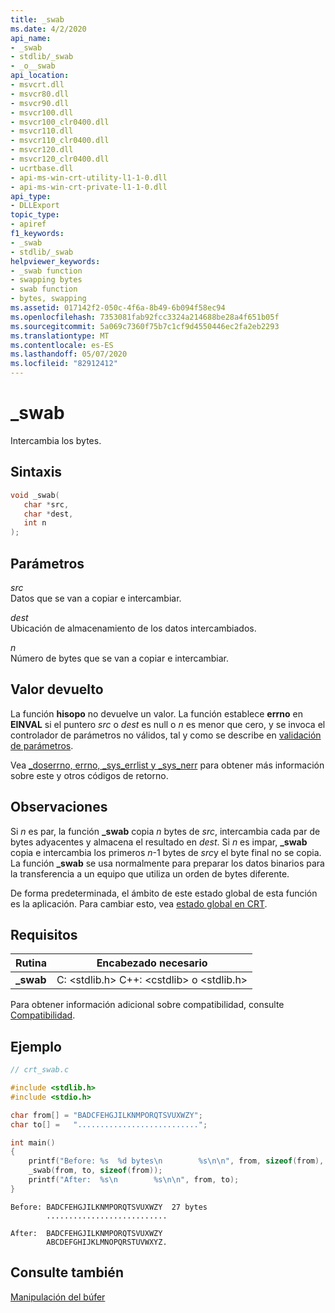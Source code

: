 ```yaml
---
title: _swab
ms.date: 4/2/2020
api_name:
- _swab
- stdlib/_swab
- _o__swab
api_location:
- msvcrt.dll
- msvcr80.dll
- msvcr90.dll
- msvcr100.dll
- msvcr100_clr0400.dll
- msvcr110.dll
- msvcr110_clr0400.dll
- msvcr120.dll
- msvcr120_clr0400.dll
- ucrtbase.dll
- api-ms-win-crt-utility-l1-1-0.dll
- api-ms-win-crt-private-l1-1-0.dll
api_type:
- DLLExport
topic_type:
- apiref
f1_keywords:
- _swab
- stdlib/_swab
helpviewer_keywords:
- _swab function
- swapping bytes
- swab function
- bytes, swapping
ms.assetid: 017142f2-050c-4f6a-8b49-6b094f58ec94
ms.openlocfilehash: 7353081fab92fcc3324a214688be28a4f651b05f
ms.sourcegitcommit: 5a069c7360f75b7c1cf9d4550446ec2fa2eb2293
ms.translationtype: MT
ms.contentlocale: es-ES
ms.lasthandoff: 05/07/2020
ms.locfileid: "82912412"
---
```

# <a name="_swab"></a>_swab

Intercambia los bytes.

## <a name="syntax"></a>Sintaxis

```C
void _swab(
   char *src,
   char *dest,
   int n
);
```

## <a name="parameters"></a>Parámetros

*src*<br/>
Datos que se van a copiar e intercambiar.

*dest*<br/>
Ubicación de almacenamiento de los datos intercambiados.

*n*<br/>
Número de bytes que se van a copiar e intercambiar.

## <a name="return-value"></a>Valor devuelto

La función **hisopo** no devuelve un valor. La función establece **errno** en **EINVAL** si el puntero *src* o *dest* es null o *n* es menor que cero, y se invoca el controlador de parámetros no válidos, tal y como se describe en [validación de parámetros](../../c-runtime-library/parameter-validation.md).

Vea [_doserrno, errno, _sys_errlist y _sys_nerr](../../c-runtime-library/errno-doserrno-sys-errlist-and-sys-nerr.md) para obtener más información sobre este y otros códigos de retorno.

## <a name="remarks"></a>Observaciones

Si *n* es par, la función **_swab** copia *n* bytes de *src*, intercambia cada par de bytes adyacentes y almacena el resultado en *dest*. Si *n* es impar, **_swab** copia e intercambia los primeros *n*-1 bytes de *src*y el byte final no se copia. La función **_swab** se usa normalmente para preparar los datos binarios para la transferencia a un equipo que utiliza un orden de bytes diferente.

De forma predeterminada, el ámbito de este estado global de esta función es la aplicación. Para cambiar esto, vea [estado global en CRT](../global-state.md).

## <a name="requirements"></a>Requisitos

|Rutina|Encabezado necesario|
|-------------|---------------------|
|**_swab**|C: \<stdlib.h> C++: \<cstdlib> o \<stdlib.h>|

Para obtener información adicional sobre compatibilidad, consulte [Compatibilidad](../../c-runtime-library/compatibility.md).

## <a name="example"></a>Ejemplo

```C
// crt_swab.c

#include <stdlib.h>
#include <stdio.h>

char from[] = "BADCFEHGJILKNMPORQTSVUXWZY";
char to[] =   "...........................";

int main()
{
    printf("Before: %s  %d bytes\n        %s\n\n", from, sizeof(from), to);
    _swab(from, to, sizeof(from));
    printf("After:  %s\n        %s\n\n", from, to);
}
```

```Output
Before: BADCFEHGJILKNMPORQTSVUXWZY  27 bytes
        ...........................

After:  BADCFEHGJILKNMPORQTSVUXWZY
        ABCDEFGHIJKLMNOPQRSTUVWXYZ.
```

## <a name="see-also"></a>Consulte también

[Manipulación del búfer](../../c-runtime-library/buffer-manipulation.md)<br/>
